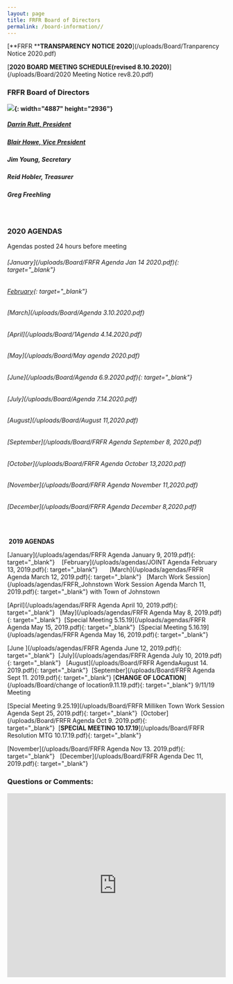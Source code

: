 ```yaml
---
layout: page
title: FRFR Board of Directors
permalink: /board-information//
---
```


[**FRFR&nbsp;****TRANSPARENCY NOTICE 2020**](/uploads/Board/Tranparency Notice 2020.pdf)

[**2020 BOARD MEETING SCHEDULE(revised 8.10.2020)**](/uploads/Board/2020 Meeting Notice rev8.20.pdf)

### **FRFR Board of Directors**

**![](/uploads/board2019-2.jpg){: width="4887" height="2936"}**

##### [Darrin Rutt, President](mailto:drutt@frfr.co?subject=Website%20Inquiry)&nbsp; &nbsp; &nbsp; &nbsp;

##### [Blair Howe, Vice President](mailto:bhowe@frfr.co?subject=Website%20Inquiry)

##### Jim Young, Secretary&nbsp; &nbsp;

##### Reid Hobler, Treasurer&nbsp; &nbsp;

##### Greg Freehling

### &nbsp;

### 2020 AGENDAS

Agendas posted 24 hours before meeting

###### [January](/uploads/Board/FRFR Agenda Jan 14 2020.pdf){: target="_blank"}

###### [February](/uploads/Board/2.11.20.pdf){: target="_blank"}

###### [March](/uploads/Board/Agenda 3.10.2020.pdf)

###### [April](/uploads/Board/1Agenda 4.14.2020.pdf)

###### [May](/uploads/Board/May agenda 2020.pdf)

###### [June](/uploads/Board/Agenda 6.9.2020.pdf){: target="_blank"}

###### [July](/uploads/Board/Agenda 7.14.2020.pdf)

###### [August](/uploads/Board/August 11,2020.pdf)

###### [September](/uploads/Board/FRFR Agenda September 8, 2020.pdf)

###### [October](/uploads/Board/FRFR Agenda October 13,2020.pdf)

###### [November](/uploads/Board/FRFR Agenda November 11,2020.pdf)

###### [December](/uploads/Board/FRFR Agenda December 8,2020.pdf)

&nbsp;

**&nbsp;2019 AGENDAS**

[January](/uploads/agendas/FRFR Agenda January 9, 2019.pdf){: target="_blank"}&nbsp; &nbsp;&nbsp;[February](/uploads/agendas/JOINT Agenda February 13, 2019.pdf){: target="_blank"}&nbsp; &nbsp; &nbsp; &nbsp;[March](/uploads/agendas/FRFR Agenda March 12, 2019.pdf){: target="_blank"}&nbsp; &nbsp;[March Work Session](/uploads/agendas/FRFR_Johnstown Work Session Agenda March 11, 2019.pdf){: target="_blank"}&nbsp;with Town of Johnstown

[April](/uploads/agendas/FRFR Agenda April 10, 2019.pdf){: target="_blank"}&nbsp; &nbsp;[May](/uploads/agendas/FRFR Agenda May 8, 2019.pdf){: target="_blank"}&nbsp;&nbsp;[Special Meeting 5.15.19](/uploads/agendas/FRFR Agenda May 15, 2019.pdf){: target="_blank"}&nbsp;&nbsp;[Special Meeting 5.16.19](/uploads/agendas/FRFR Agenda May 16, 2019.pdf){: target="_blank"}

[June&nbsp;](/uploads/agendas/FRFR Agenda June 12, 2019.pdf){: target="_blank"}&nbsp;&nbsp;[July](/uploads/agendas/FRFR Agenda July 10, 2019.pdf){: target="_blank"}&nbsp; &nbsp;[August](/uploads/Board/FRFR AgendaAugust 14. 2019.pdf){: target="_blank"}&nbsp;&nbsp;[September](/uploads/Board/FRFR Agenda Sept 11. 2019.pdf){: target="_blank"}&nbsp;[**CHANGE OF LOCATION**](/uploads/Board/change of location9.11.19.pdf){: target="_blank"}&nbsp;9/11/19 Meeting

[Special Meeting 9.25.19](/uploads/Board/FRFR Milliken Town Work Session Agenda Sept 25, 2019.pdf){: target="_blank"}&nbsp;&nbsp;[October](/uploads/Board/FRFR Agenda Oct 9. 2019.pdf){: target="_blank"}&nbsp;&nbsp;[**SPECIAL MEETING 10.17.19**](/uploads/Board/FRFR Resolution MTG 10.17.19.pdf){: target="_blank"}

[November](/uploads/Board/FRFR Agenda Nov 13. 2019.pdf){: target="_blank"}&nbsp; &nbsp;[December](/uploads/Board/FRFR Agenda Dec 11, 2019.pdf){: target="_blank"}

### Questions or Comments:

<div id="wufoo-z6pl7to0reuswt"><iframe title="Embedded Wufoo Form" id="wufooFormz6pl7to0reuswt" class="wufoo-form-container" height="424" allowtransparency="true" frameborder="0" scrolling="no" style="width:100%;border:none" src="https://frfr.wufoo.com/embed/z6pl7to0reuswt/def/embedKey=z6pl7to0reuswt460381&amp;entsource=&amp;referrer=&amp;header=hide">Fill out my Wufoo form!</iframe></div>

<script type="text/javascript">
          var z6pl7to0reuswt;(function(d, t) {
                                  var s = d.createElement(t), options = {
                                  'userName':'frfr',
                                  'formHash':'z6pl7to0reuswt',
                                  'autoResize':true,
                                  'height':'577',
                                  'async':true,
                                  'host':'wufoo.com',
                                  'header':'hide',
                                  'ssl':true};
                                  s.src = ('https:' == d.location.protocol ? 'https://' : 'http://') + 'www.wufoo.com/scripts/embed/form.js';
                                  s.onload = s.onreadystatechange = function() {
                                  var rs = this.readyState; if (rs) if (rs != 'complete') if (rs != 'loaded') return;
                                  try { z6pl7to0reuswt = new WufooForm();z6pl7to0reuswt.initialize(options);z6pl7to0reuswt.display(); } catch (e) {}};
                                  var scr = d.getElementsByTagName(t)[0], par = scr.parentNode; par.insertBefore(s, scr);
                                  })(document, 'script');
        </script>

## &nbsp;

<div class="clearfix stations" itemscope="">&nbsp;</div>

<div class="clearfix stations" itemscope="">&nbsp;</div>

## &nbsp;